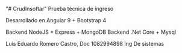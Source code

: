 "# CrudInsoftar" 
Prueba técnica de ingreso

Desarrollado en Angular 9 +  Bootstrap 4

Backend NodeJS + Express + MongoDB
Backend .Net Core + Mysql

Luis Eduardo Romero Castro, Doc 1082994898
Ing De sistemas 
